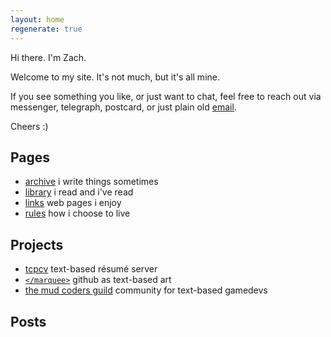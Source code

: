 ```yaml
---
layout: home
regenerate: true
---
```


Hi there. I'm Zach.

Welcome to my site. It's not much, but it's all mine.

If you see something you like, or just want to chat, feel free to reach out via messenger, telegraph, postcard, or just plain old [email](&#109;&#97;&#105;&#108;&#116;&#111;&#58;%7A%61%63%68%40%66%6C%6F%77%65%72%2E%63%6F%64%65%73).

Cheers :)

## Pages

* [archive](/archive.html) i write things sometimes
* [library](/library.html) i read and i've read
* [links](/links.html) web pages i enjoy
* [rules](/rules.html) how i choose to live

## Projects

* [tcpcv](/projects/tcpcv.html) text-based résumé server
* [`</marquee>`](/projects/marquee.html) github as text-based art
* [the mud coders guild](http://mudcoders.com) community for text-based gamedevs

## Posts